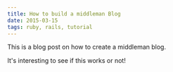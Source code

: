 ```yaml
---
title: How to build a middleman Blog
date: 2015-03-15
tags: ruby, rails, tutorial
---
```


This is a blog post on how to create a middleman blog.

It's interesting to see if this works or not!
